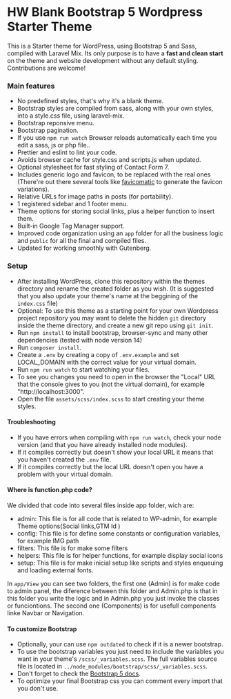 # HW Blank Bootstrap 5 Wordpress Starter Theme

This is a Starter theme for WordPress, using Bootstrap 5 and Sass, compiled with Laravel Mix. Its only purpose is to have a **fast and clean start** on the theme and website development without any default styling. Contributions are welcome!

### Main features
* No predefined styles, that's why it's a blank theme.
* Bootstrap styles are compiled from sass, along with your own styles, into a style.css file, using laravel-mix.
* Bootstrap reponsive menu.
* Bootstrap pagination.
* If you use `npm run watch` Browser reloads automatically each time you edit a sass, js or php file..
* Prettier and eslint to lint your code.
* Avoids browser cache for style.css and scripts.js when updated.
* Optional stylesheet for fast styling of Contact Form 7.
* Includes generic logo and favicon, to be replaced with the real ones (There're out there several tools like [favicomatic](http://www.favicomatic.com/) to generate the favicon variations).
* Relative URLs for image paths in posts (for portability).
* 1 registered sidebar and 1 footer menu.
* Theme options for storing social links, plus a helper function to insert them.
* Built-in Google Tag Manager support.
* Improved code organization using an `app` folder for all the business logic and `public` for all the final and compiled files.
* Updated for working smoothly with Gutenberg.

### Setup
* After installing WordPress, clone this repository within the themes directory and rename the created folder as you wish. (It is suggested that you also update your theme's name at the beggining of the `index.css` file)
* Optional: To use this theme as a starting point for your own Wordpress project repository you may want to delete the hidden `git` directory inside the theme directory, and create a new git repo using `git init`.
* Run `npm install` to install bootstrap, browser-sync and many other dependencies (tested with node version 14)
* Run `composer install`.
* Create a `.env` by creating a copy of `.env.example` and set LOCAL_DOMAIN with the correct value for your virtual domain.
* Run `npm run watch` to start watching your files.
* To see you changes you need to open in the browser the "Local" URL that the console gives to you (not the virtual domain), for example "http://localhost:3000".
* Open the file `assets/scss/index.scss` to start creating your theme styles.

#### Troubleshooting

* If you have errors when compiling with `npm run watch`, check your node version (and that you have already installed node modules).
* If it compiles correctly but doesn't show your local URL it means that you haven't created the `.env` file.
* If it compiles correctly but the local URL doesn't open you have a problem with your virtual domain.

#### Where is function.php code?

We divided that code into several files inside app folder, wich are:

* admin: This file is for all code that is related to WP-admin, for example Theme options(Social links,GTM Id )
* config: This file is for define some constants or configuration variables, for example IMG path
* filters: This file is for make some filters
* helpers: This file is for helper functions, for example display social icons
* setup: This file is for make inicial setup like scripts and styles enqueuing and loading external fonts.

In `app/View` you can see two folders, the first one (Admin) is for make code to admin panel, the diference between this folder and Admin.php is that in this folder you write the logic and in Admin.php you just invoke the classes or funciontions. The second one (Components) is for usefull components linke Navbar or Navigation.

#### To customize Bootstrap
* Optionally, your can use `npm outdated` to check if it is a newer bootstrap.
* To use the bootstrap variables you just need to include the variables you want in your theme's `/scss/_variables.scss`. The full variables source file is located in `../node_modules/bootstrap/scss/_variables.scss`.
* Don't forget to check the [Bootstrap 5 docs](https://getbootstrap.com/docs/5.0/getting-started/introduction/).
* To optimize your final Bootstrap css you can comment every import that you don't use.
